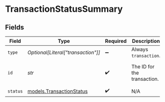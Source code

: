 # TransactionStatusSummary


## Fields

| Field                                                      | Type                                                       | Required                                                   | Description                                                | Example                                                    |
| ---------------------------------------------------------- | ---------------------------------------------------------- | ---------------------------------------------------------- | ---------------------------------------------------------- | ---------------------------------------------------------- |
| `type`                                                     | *Optional[Literal["transaction"]]*                         | :heavy_minus_sign:                                         | Always `transaction`.                                      | transaction                                                |
| `id`                                                       | *str*                                                      | :heavy_check_mark:                                         | The ID for the transaction.                                | 7099948d-7286-47e4-aad8-b68f7eb44591                       |
| `status`                                                   | [models.TransactionStatus](../models/transactionstatus.md) | :heavy_check_mark:                                         | N/A                                                        |                                                            |